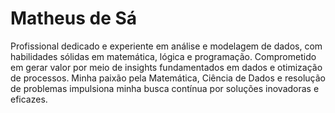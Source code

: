 # Matheus de Sá
  
Profissional dedicado e experiente em análise e modelagem de dados, com habilidades sólidas em matemática, lógica e programação. Comprometido em gerar valor por meio de insights fundamentados em dados e otimização de processos. Minha paixão pela Matemática, Ciência de Dados e resolução de problemas impulsiona minha busca contínua por soluções inovadoras e eficazes.

